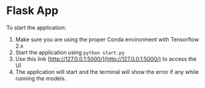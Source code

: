 # Flask App

To start the application:
1. Make sure you are using the proper Conda environment with Tensorflow 2.x
2. Start the application using `python start.py`
3. Use this link [http://127.0.0.1:5000/](http://127.0.0.1:5000/) to access the UI 
4. The application will start and the terminal will show the error if any while running the models.

